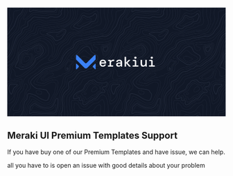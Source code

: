<p align="center">
    <img src="./header.png" alt="screenshot">


## Meraki UI Premium Templates Support

If you have buy one of our Premium Templates and have issue, we can help.

all you have to is open an issue with good details about your problem


